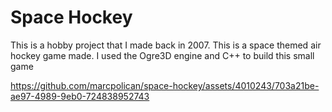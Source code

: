 # Space Hockey

This is a hobby project that I made back in 2007. This is a space themed air hockey game made. I used the Ogre3D engine and C++ to build this small game

https://github.com/marcpolican/space-hockey/assets/4010243/703a21be-ae97-4989-9eb0-724838952743

